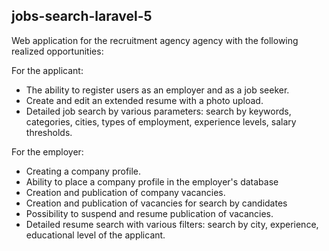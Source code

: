 ## jobs-search-laravel-5 

Web application for the recruitment agency agency with the following realized opportunities:

For the applicant:

- The ability to register users as an employer and as a job seeker.
- Create and edit an extended resume with a photo upload.
- Detailed job search by various parameters: search by keywords, categories, cities, types of employment, experience levels, salary thresholds.


For the employer:

- Сreating a company profile.
- Ability to place a company profile in the employer's database
- Creation and publication of company vacancies.
- Creation and publication of vacancies for search by candidates
- Possibility to suspend and resume publication of vacancies.
- Detailed resume search with various filters: search by city, experience, educational level of the applicant.
